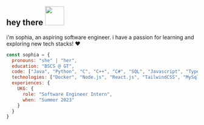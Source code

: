 <h2> hey there <img src="https://64.media.tumblr.com/e1858670b123b2df3f43f44228a3d2cd/tumblr_mkkdqdm4y01rfjowdo1_500.gif" width="50"></h2>
<p>i'm sophia, an aspiring software engineer. i have a passion for learning and exploring new tech stacks! ❤️</p>

```javascript
const sophia = {
  pronouns: "she" | "her",
  education: "BSCS @ GT",
  code: ["Java", "Python", "C", "C++", "C#", "SQL", "Javascript", "Typescript", "HTML", "CSS"],
  technologies: ["Docker", "Node.js", "React.js", "TailwindCSS", "MySql", "Firebase", "selenium"],
  experiences: {
    UKG: {
      role: "Software Engineer Intern",
      when: "Summer 2023"
    }
  }
}
```
